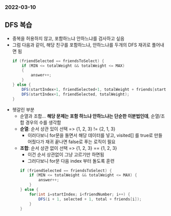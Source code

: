 ### 2022-03-10

## DFS 복습
- 중복을 허용하지 않고, 포함하느냐 안하느냐를 검사하고 싶음
- 그럼 다음과 같이, 해당 친구를 포함하느냐, 안하느냐를 두개의 DFS 재귀로 풀어내면 됨
    ```java
    if (friendSelected == friendsToSelect) {
        if (MIN <= totalWeight && totalWeight <= MAX)
        {
            answer++;
        }
    } else {
        DFS(startIndex+1, friendSelected+1, totalWeight + friends[startIndex]));
        DFS(startIndex+1, friendSelected, totalWeight);
    }
    ```
- 헷갈린 부분
  - 순열과 조합... **해당 문제는 포함 하느냐 안하느냐는 단순한 이분법인데**, 순열/조합 경우의 수를 생각함
  - **순열**: 순서 상관 있이 선택 => {1, 2, 3} != {2, 1, 3}
    - 이러다보니 for문을 돌면서 해당 데이터를 넣고, visited[] 를 true로 만들어줬다가 재귀 끝나면 false로 푸는 로직이 필요
  - **조합**: 순서 상관 없이 선택 => {1, 2, 3} == {1, 2, 3}
    - 이건 순서 상관없이 그냥 고르기만 하면됨
    - 그러다보니 for문 다음 index 부터 돌도록 훈련
    ```java
    if (friendSelected == friendsToSelect) {
        if (MIN <= totalWeight && totalWeight <= MAX) {
            answer++;
        }
    } else {
        for(int i=startIndex; i<friendNumber; i++) {
            DFS(i + 1, selected + 1, total + friends[i]);
        }
    }
    ```
